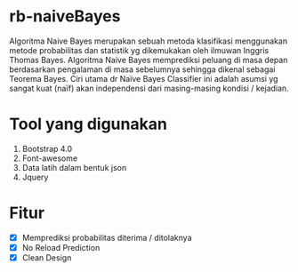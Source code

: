 # rb-naiveBayes

Algoritma Naive Bayes merupakan sebuah metoda klasifikasi menggunakan metode probabilitas dan statistik yg dikemukakan oleh ilmuwan Inggris Thomas Bayes. Algoritma Naive Bayes memprediksi peluang di masa depan berdasarkan pengalaman di masa sebelumnya sehingga dikenal sebagai Teorema Bayes. Ciri utama dr Naïve Bayes Classifier ini adalah asumsi yg sangat kuat (naïf) akan independensi dari masing-masing kondisi / kejadian.

# Tool yang digunakan 
1. Bootstrap 4.0
2. Font-awesome
3. Data latih dalam bentuk json
4. Jquery

# Fitur
- [x] Memprediksi probabilitas diterima / ditolaknya
- [x] No Reload Prediction
- [x] Clean Design
